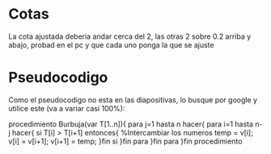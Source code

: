 # Cotas
La cota ajustada deberia andar cerca del 2, las otras 2 sobre 0.2 arriba y abajo, probad en el pc y que cada uno ponga la que se ajuste

# Pseudocodigo
Como el pseudocodigo no esta en las diapositivas, lo busque por google y utilice este (va a variar casi 100%):

procedimiento Burbuja(var T[1..n]){
    para j=1 hasta n hacer{
        para i=1 hasta n-j hacer{
            si T[i] > T[i+1] entonces{   %Intercambiar los numeros
                temp = v[i];
                v[i] = v[i+1];
                v[i+1] = temp;
            }fin si
        }fin para
    }fin para
}fin procedimiento

